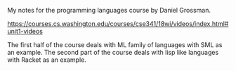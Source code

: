My notes for the programming languages course by Daniel Grossman. 

https://courses.cs.washington.edu/courses/cse341/18wi/videos/index.html#unit1-videos


The first half of the course deals with ML family of languages with SML as an example. The second part of the course deals with lisp like languages with Racket as an example.
